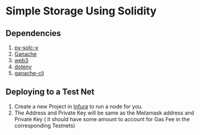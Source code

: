 # Simple Storage Using Solidity

## Dependencies

1. [py-solc-x](https://pypi.org/project/py-solc-x/)
2. [Ganache](https://www.trufflesuite.com/ganache#)
3. [web3](https://web3py.readthedocs.io/en/stable/quickstart.html)
4. [dotenv](https://pypi.org/project/python-dotenv/)
5. [ganache-cli](https://www.npmjs.com/package/ganache-cli)

## Deploying to a Test Net

1. Create a new Project in [Infura](https://infura.io) to run a node for you.
2. The Address and Private Key will be same as the Metamask address and Private Key ( it should have some amount to account for Gas Fee in the corresponding Testnets)
